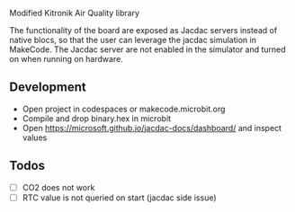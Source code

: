 Modified Kitronik Air Quality library

The functionality of the board are exposed as Jacdac servers instead of native blocs, so that the user can leverage the jacdac simulation in MakeCode. The Jacdac server are not enabled in the simulator and turned on when running on hardware.

## Development

-   Open project in codespaces or makecode.microbit.org
-   Compile and drop binary.hex in microbit
-   Open https://microsoft.github.io/jacdac-docs/dashboard/ and inspect values

## Todos

-   [ ] CO2 does not work
-   [ ] RTC value is not queried on start (jacdac side issue)
